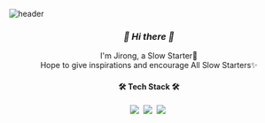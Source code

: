![header](https://capsule-render.vercel.app/api?type=wave&color=auto&height=200&section=header&text=Slow%20Starter();%20&fontSize=90&fontColor=000000)




<h3 align="center"><i> 👋  Hi there 👋 </i></h3>
<p align="center">
 I'm Jirong, a Slow Starter🌱 <br>
Hope to give inspirations and encourage All Slow Starters✨ <br>
</p>


<h4 align="center">🛠️ Tech Stack 🛠️</h4>
<p align="center">
 <img src="https://img.shields.io/badge/Python-3776AB?style=flat-square&logo=Python&logoColor=white"/></a>&nbsp 
<img src="https://img.shields.io/badge/R-276DC3?style=flat-square&logo=R&logoColor=white"/></a>&nbsp
<img src="https://img.shields.io/badge/C-A8B9CC?style=flat-square&logo=C&logoColor=white"/></a>&nbsp 
</p>


